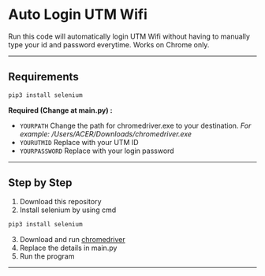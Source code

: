 # Auto Login UTM Wifi
Run this code will automatically login UTM Wifi without having to manually type your id and password everytime.
Works on Chrome only.

---

## Requirements
```sh
pip3 install selenium
```

**Required (Change at main.py) :**
- `YOURPATH` Change the path for chromedriver.exe to your destination. _For example: /Users/ACER/Downloads/chromedriver.exe_
- `YOURUTMID` Replace with your UTM ID
- `YOURPASSWORD` Replace with your login password

---

## Step by Step
1. Download this repository 
2. Install selenium by using cmd 
```sh
pip3 install selenium
```
3. Download and run [chromedriver](https://chromedriver.chromium.org/downloads)
4. Replace the details in main.py
5. Run the program

---
